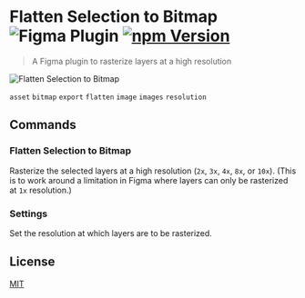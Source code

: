 # Flatten Selection to Bitmap ![Figma Plugin](https://img.shields.io/badge/figma-Flatten%20Selection%20to%20Bitmap-yellow?cacheSeconds=1800) [![npm Version](https://img.shields.io/npm/v/figma-flatten-selection-to-bitmap?cacheSeconds=1800)](https://www.npmjs.com/package/figma-flatten-selection-to-bitmap)

> A Figma plugin to rasterize layers at a high resolution

![Flatten Selection to Bitmap](https://raw.githubusercontent.com/yuanqing/figma-plugins/master/packages/figma-flatten-selection-to-bitmap/media/cover.png)

`asset` `bitmap` `export` `flatten` `image` `images` `resolution`

## Commands

### Flatten Selection to Bitmap

Rasterize the selected layers at a high resolution (`2x`, `3x`, `4x`, `8x`, or `10x`). (This is to work around a limitation in Figma where layers can only be rasterized at `1x` resolution.)

### Settings

Set the resolution at which layers are to be rasterized.

## License

[MIT](/LICENSE.md)
